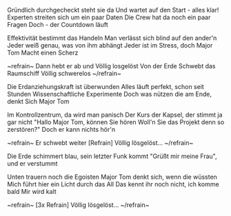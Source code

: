 Gründlich durchgecheckt steht sie da
Und wartet auf den Start - alles klar!
Experten streiten sich um ein paar Daten
Die Crew hat da noch ein paar Fragen
Doch - der Countdown läuft

Effektivität bestimmt das Handeln
Man verlässt sich blind auf den ander'n
Jeder weiß genau, was von ihm abhängt
Jeder ist im Stress, doch Major Tom
Macht einen Scherz

~refrain~
Dann hebt er ab und
Völlig losgelöst
Von der Erde
Schwebt das Raumschiff
Völlig schwerelos
~/refrain~

Die Erdanziehungskraft ist überwunden
Alles läuft perfekt, schon seit Stunden
Wissenschaftliche Experimente
Doch was nützen die am Ende, denkt
Sich Major Tom

Im Kontrollzentrum, da wird man panisch
Der Kurs der Kapsel, der stimmt ja gar nicht
"Hallo Major Tom, können Sie hören
Woll'n Sie das Projekt denn so zerstören?"
Doch er kann nichts hör'n

~refrain~
Er schwebt weiter
[Refrain] Völlig lösgelöst...
~/refrain~

Die Erde schimmert blau, sein letzter Funk kommt
"Grüßt mir meine Frau", und er verstummt

Unten trauern noch die Egoisten
Major Tom denkt sich, wenn die wüssten
Mich führt hier ein Licht durch das All
Das kennt ihr noch nicht, ich komme bald
Mir wird kalt

~refrain~
[3x Refrain] Völlig lösgelöst...
~/refrain~